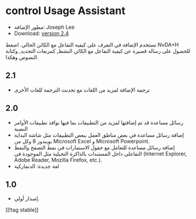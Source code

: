 # control Usage Assistant #

* مطور الإضافة: Joseph Lee
* Download: [version 2.4][1]

تستخدم الإضافة في التعرف على كيفية التفاعل مع الكائن الحالي. اضغط NvDA+H
للحصول على رسالة قصيرة عن كيفية التفاعل مع الكائن النشط, كمربعات التحديد,
وكتابة النصوص وهكذا.

## 2.1 ##

* ترجمة الإضافة لمزيد من اللغات مع تحديث الترجمة للغات الأخرى


## 2.0 ##

* رسائل مساعدة قد تم إضافتها لمزيد من التطبيقات بما فيها نوافذ تطبيقات
  الأوامر النصية
* إضافة رسائل مساعدة في بعض مناطق العمل ببعض التطبيقات مثل شاشة البداية
  بويندوز 8 وكل من Microsoft Excel و Microsoft Powerpoint.
* إضافة رسائل مساعدة للتعامل مع  حقول الاستمارات في نمط التصفح والنمط
  التفاعلي داخل المستندات بالذاكرة التخيلية  مثل الموجودة في (Internet
  Explorer, Adobe Reader, Mozilla Firefox, etc.).
* لغة جديدة: الدنماركية


## 1.0 ##

* إصدار أولي.

[[!tag stable]]

[1]: https://addons.nvda-project.org/files/get.php?file=cua
